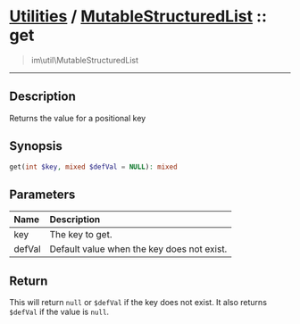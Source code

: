 # [Utilities](util.md) / [MutableStructuredList](util-MutableStructuredList.md) :: get
 > im\util\MutableStructuredList
____

## Description
Returns the value for a positional key

## Synopsis
```php
get(int $key, mixed $defVal = NULL): mixed
```

## Parameters
| Name | Description |
| :--- | :---------- |
| key | The key to get. |
| defVal | Default value when the key does not exist. |

## Return
This will return `null` or `$defVal` if the
key does not exist. It also returns `$defVal`
if the value is `null`.
